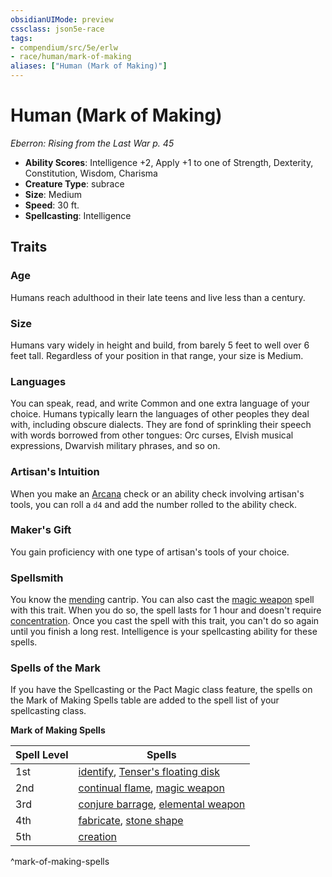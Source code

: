 ```yaml
---
obsidianUIMode: preview
cssclass: json5e-race
tags:
- compendium/src/5e/erlw
- race/human/mark-of-making
aliases: ["Human (Mark of Making)"]
---
```


# Human (Mark of Making)
*Eberron: Rising from the Last War p. 45*

- **Ability Scores**: Intelligence +2, Apply +1 to one of Strength, Dexterity, Constitution, Wisdom, Charisma
- **Creature Type**: subrace
- **Size**: Medium
- **Speed**: 30 ft.
- **Spellcasting**: Intelligence


## Traits

### Age

Humans reach adulthood in their late teens and live less than a century.

### Size

Humans vary widely in height and build, from barely 5 feet to well over 6 feet tall. Regardless of your position in that range, your size is Medium.

### Languages

You can speak, read, and write Common and one extra language of your choice. Humans typically learn the languages of other peoples they deal with, including obscure dialects. They are fond of sprinkling their speech with words borrowed from other tongues: Orc curses, Elvish musical expressions, Dwarvish military phrases, and so on.

### Artisan's Intuition

When you make an [Arcana](../../../Rules%20&%20Options/5e%20Rules/skills.md##Arcana) check or an ability check involving artisan's tools, you can roll a `d4` and add the number rolled to the ability check.

### Maker's Gift

You gain proficiency with one type of artisan's tools of your choice.

### Spellsmith

You know the [mending](../../spells/mending.md#) cantrip. You can also cast the [magic weapon](../../spells/magic-weapon.md#) spell with this trait. When you do so, the spell lasts for 1 hour and doesn't require [concentration](../../../Rules%20&%20Options/5e%20Rules/conditions.md##concentration). Once you cast the spell with this trait, you can't do so again until you finish a long rest. Intelligence is your spellcasting ability for these spells.

### Spells of the Mark

If you have the Spellcasting or the Pact Magic class feature, the spells on the Mark of Making Spells table are added to the spell list of your spellcasting class.

**Mark of Making Spells**

| Spell Level | Spells |
|-------------|--------|
| 1st | [identify](../../spells/identify.md#), [Tenser's floating disk](../../spells/tensers-floating-disk.md#) |
| 2nd | [continual flame](../../spells/continual-flame.md#), [magic weapon](../../spells/magic-weapon.md#.md#) |
| 3rd | [conjure barrage](../../spells/conjure-barrage.md#), [elemental weapon](../../spells/elemental-weapon.md#) |
| 4th | [fabricate](../../spells/fabricate.md#), [stone shape](../../spells/stone-shape.md#) |
| 5th | [creation](../../spells/creation.md#) |
^mark-of-making-spells